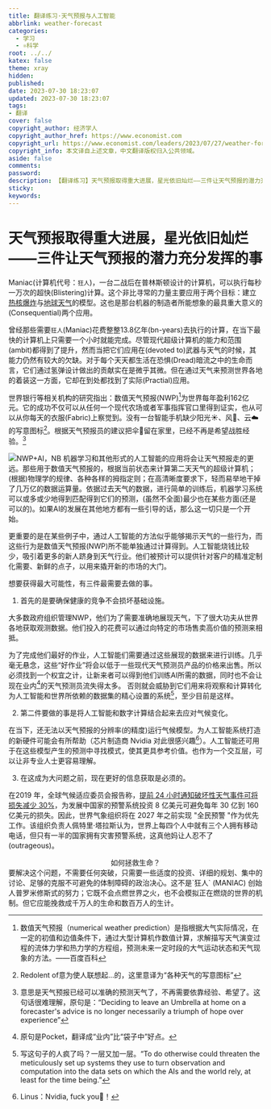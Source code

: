```yaml
---
title: 翻译练习·天气预报与人工智能
abbrlink: weather-forecast
categories:
  - 学习
  - ⚛️科学
root: ../../
katex: false
theme: xray
hidden: 
published: 
date: 2023-07-30 18:23:07
updated: 2023-07-30 18:23:07
tags:
- 翻译
cover: false
copyright_author: 经济学人
copyright_author_href: https://www.economist.com
copyright_url: https://www.economist.com/leaders/2023/07/27/weather-forecasting-has-come-far-its-future-is-brighter-still
copyright_info: 本文译自上述文章，中文翻译版权归入公共领域。
aside: false
comments:
password:
description: 【翻译练习】天气预报取得重大进展，星光依旧灿烂——三件让天气预报的潜力充分发挥的事
sticky:
keywords:
---
```



# 天气预报取得重大进展，星光依旧灿烂——三件让天气预报的潜力充分发挥的事

Maniac(计算机代号：`狂人`)，一台二战后在普林斯顿设计的计算机，可以执行每秒一万次的超快(Blistering)计算。这个非比寻常的力量主要应用于两个目标：建立<u>热核爆炸</u>与<u>地球天气</u>的模型。这也是那台机器的制造者所能想象的最具重大意义的(Consequential)两个应用。

曾经那些需要`狂人`(Maniac)花费整整13.8亿年(bn-years)去执行的计算，在当下最快的计算机上只需要一个小时就能完成。尽管现代超级计算机的能力和范围(ambit)都得到了提升，然而当把它们应用在(devoted to)武器与天气的时候，其能力仍然有较大的欠缺。对于每个天天都生活在恐惧(Dread)暗流之中的生命而言，它们通过氢弹设计做出的贡献实在是微乎其微。但在通过天气来预测世界各地的着装这一方面，它却在到处都找到了实际(Practial)应用。

世界银行等相关机构的研究指出：数值天气预报(NWP)[^3]为世界每年盈利162亿元。它的成功不仅可以从任何一个现代农场或者军事指挥官口里得到证实，也从可以从你每天的衣服(Fabric)上察觉到。没有一台智能手机缺少阳光☀、风🍃、云☁️的写意图标[^1]。根据天气预报员的建议把伞🌂留在家里，已经不再是希望战胜经验。[^2]

![NWP+AI，NB](/images/Cover/nwp-ai.svg)
机器学习和其他形式的人工智能的应用将会让天气预报走的更远。那些用于数值天气预报的，根据当前状态来计算第二天天气的超级计算机；(根据)物理学的规律、各种各样的拇指定则；在高清晰度要求下，轻而易举地干掉了几万亿的数据运算量。依据过去天气的数据，进行简单的训练后，机器学习系统可以或多或少地得到匹配得到它们的预测，(虽然不全面)最少也在某些方面(还是可以的)。如果AI的发展在其他地方都有一些引导的话，那么这一切只是一个开始。

更重要的是在某些例子中，通过人工智能的方法似乎能够揭示天气的一些行为，而这些行为是数值天气预报(NWP)所不能单独通过计算得到。人工智能烧钱比较少，吸引着更多的新人跻身到天气行业。他们被预计可以提供针对客户的精准定制化需要、新鲜的点子，以用来撬开新的市场的大门。

想要获得最大可能性，有三件最需要去做的事。

1. 首先的是要确保健康的竞争不会损坏基础设施。
 
大多数政府组织管理NWP，他们为了需要准确地展现天气，下了很大功夫从世界各地获取观测数据。他们投入的花费可以通过向特定的市场售卖高价值的预测来相抵。

为了完成他们最好的作业，人工智能们需要通过这些展现的数据来进行训练。几乎毫无悬念，这些“好作业”将会以低于一些现代天气预测员产品的价格来出售。所以必须找到一个权宜之计，让新来者可以得到他们训练AI所需的数据，同时也不会让现在业内[^4]的天气预测员流失得太多。 否则就会威胁到它们用来将观察和计算转化为人工智能和世界所依赖的数据集的精心设置的系统[^5]，至少目前是这样。

2. 第二件要做的事是将人工智能和数字计算结合起来去应对气候变化。
 

在当下，还无法以天气预报的分辨率(的精度)运行气候模型。为人工智能系统打造的新硬件可能会有所帮助（芯片制造商 Nvidia 对此很感兴趣[^6]）。人工智能还可用于在这些模型产生的预测中寻找模式，使其更具参考价值。也作为一个交互层，可以让非专业人士更容易理解。

3. 在这成为大问题之前，现在更好的信息获取是必须的。
 
在2019 年，全球气候适应委员会报告称，<u>提前 24 小时通知破坏性天气事件可将损失减少 30%</u>，为发展中国家的预警系统投资 8 亿美元可避免每年 30 亿到 160 亿美元的损失。因此，世界气象组织将在 2027 年之前实现 "全民预警 "作为优先工作。该组织负责人佩特里·塔拉斯认为，世界上每四个人中就有三个人拥有移动电话，但只有一半的国家拥有灾害预警系统，这真他妈让人忍不了(outrageous)。

<center>如何拯救生命？</center>
要解决这个问题，不需要任何突破，只需要一些适度的投资、详细的规划、集中的讨论、足够的克服不可避免的体制障碍的政治决心。这不是`狂人` (MANIAC) 创始人普罗米修斯式的努力；它既不会点燃世界之火，也不会模拟正在燃烧的世界的机制。但它应能挽救成千万人的生命和数百万人的生计。

[^1]: Redolent of意为使人联想起...的，这里意译为“各种天气的写意图标”
[^2]: 意思是天气预报已经可以准确的预测天气了，不再需要依靠经验、希望了。这句话很难理解，原句是：“Deciding to leave an Umbrella at home on a forecaster's advice is no longer necessarily a triumph of hope over experience”
[^3]: 数值天气预报（numerical weather prediction）是指根据大气实际情况，在一定的初值和边值条件下，通过大型计算机作数值计算，求解描写天气演变过程的流体力学和热力学的方程组，预测未来一定时段的大气运动状态和天气现象的方法。——百度百科
[^4]: 原句是Pocket，翻译成“业内”比“袋子中”好点。
[^5]: 写这句子的人疯了吗？一层又加一层。“To do otherwise could threaten the meticulously set up systems they use to turn observation and computation into the data sets on which the AIs and the world rely, at least for the time being.”
[^6]: Linus：Nvidia, fuck you🖕！
